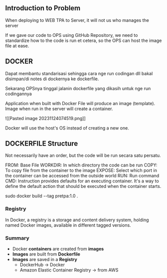## Introduction to Problem
When deploying to WEB TPA to Server, it will not us who manages the server

If we gave our code to OPS using GitHub Repository, we need to standardize how to the code is run et cetera, so the OPS can host the image file at ease. 

## DOCKER
Dapat membantu standarisasi sehingga cara nge run codingan dll bakal disimpan/di notes di dockernya ke dockerfile.

Sekarang OPSnya tinggal jalanin dockerfile yang dikasih untuk nge run codingannya


Application when built with Docker File will produce an image (template).
Image when run in the server will create a container.

![[Pasted image 20231124074519.png]]

Docker will use the host's OS instead of creating a new one.

## DOCKERFILE Structure
Not necessarily have an order, but the code will be run secara satu persatu.

FROM: Base File
WORKDIR: In which directory the code can be run
COPY: To copy file from the container to the image
EXPOSE: Select which port in the container can be accessed from the outside world
RUN: Run command
CMD: Instruction provides defaults for an executing container. It's a way to define the default action that should be executed when the container starts.

sudo docker build --tag pretpa:1.0 .


### Registry
In Docker, a registry is a storage and content delivery system, holding named Docker images, available in different tagged versions.



### Summary
- Docker **containers** are created from **images**
- **Images** are built from **Dockerfile**
- **Images** are saved in a **Registry**
	- DockerHub → Docker
	- Amazon Elastic Container Registry → from AWS